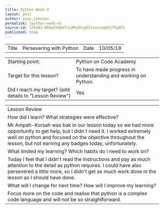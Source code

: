 ```yaml
---
title: Python Week 4
layout: post
author: ozzy.johnson
permalink: /python-week-4/
source-id: 1rkoNJ-B6XwIY4Am7rLOMvZFxgK2loarsaqmOjTSpBfs
published: true
---
```

<table>
  <tr>
    <td>Title</td>
    <td>Persevering with Python</td>
    <td>Date</td>
    <td>10/05/18</td>
  </tr>
</table>


<table>
  <tr>
    <td>Starting point:</td>
    <td>Python on Code Academy</td>
  </tr>
  <tr>
    <td>Target for this lesson?</td>
    <td>To have made progress in understanding and working on Python.</td>
  </tr>
  <tr>
    <td>Did I reach my target? 
(add details to "Lesson Review")</td>
    <td> Yes </td>
  </tr>
</table>


<table>
  <tr>
    <td>Lesson Review</td>
  </tr>
  <tr>
    <td>How did I learn? What strategies were effective? </td>
  </tr>
  <tr>
    <td>Mr Ampah-Korsah was bak in our lesson today so we had more opportunity to get help, but I didn`t need it. I worked extremely well on python and focused on the objective throughout the lesson, but not earning any badges today, unfortunately.</td>
  </tr>
  <tr>
    <td>What limited my learning? Which habits do I need to work on? </td>
  </tr>
  <tr>
    <td>Today I feel that I didn't read the instructions and pay as much attention to the detail as python requires. I could have also persevered a little more, so I didn't get as much work done in the lesson as I should have done.</td>
  </tr>
  <tr>
    <td>What will I change for next time? How will I improve my learning?</td>
  </tr>
  <tr>
    <td>Focus more on the code and realise that python is a complex code language and will not be so straightforward.</td>
  </tr>
</table>


